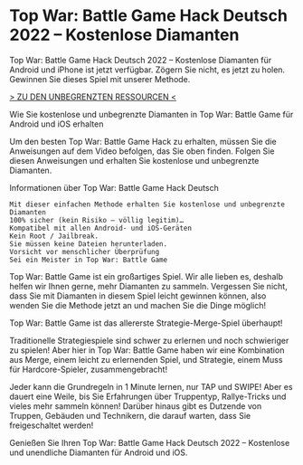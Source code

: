 # Top War: Battle Game Hack Deutsch 2022 – Kostenlose Diamanten
Top War: Battle Game Hack Deutsch 2022 – Kostenlose Diamanten für Android und iPhone ist jetzt verfügbar. Zögern Sie nicht, es jetzt zu holen. Gewinnen Sie dieses Spiel mit unserer Methode.

 
[> ZU DEN UNBEGRENZTEN RESSOURCEN <](https://vipspiele.com/top-war-battle-game-hack-deutsch-kostenlose-diamanten/)

 
Wie Sie kostenlose und unbegrenzte Diamanten in Top War: Battle Game für Android und iOS erhalten

 

Um den besten Top War: Battle Game Hack zu erhalten, müssen Sie die Anweisungen auf dem Video befolgen, das Sie oben finden. Folgen Sie diesen Anweisungen und erhalten Sie kostenlose und unbegrenzte Diamanten.

 
Informationen über Top War: Battle Game Hack Deutsch

    Mit dieser einfachen Methode erhalten Sie kostenlose und unbegrenzte Diamanten
    100% sicher (kein Risiko – völlig legitim)…
    Kompatibel mit allen Android- und iOS-Geräten
    Kein Root / Jailbreak.
    Sie müssen keine Dateien herunterladen.
    Vorsicht vor menschlicher Überprüfung
    Sei ein Meister in Top War: Battle Game

 

Top War: Battle Game ist ein großartiges Spiel. Wir alle lieben es, deshalb helfen wir Ihnen gerne, mehr Diamanten zu sammeln. Vergessen Sie nicht, dass Sie mit Diamanten in diesem Spiel leicht gewinnen können, also wenden Sie die Methode jetzt an und machen Sie die Dinge möglich!

Top War: Battle Game ist das allererste Strategie-Merge-Spiel überhaupt!

Traditionelle Strategiespiele sind schwer zu erlernen und noch schwieriger zu spielen! Aber hier in Top War: Battle Game haben wir eine Kombination aus Merge, einem leicht zu erlernenden Spiel, und Strategie, einem Muss für Hardcore-Spieler, zusammengebracht!

Jeder kann die Grundregeln in 1 Minute lernen, nur TAP und SWIPE! Aber es dauert eine Weile, bis Sie Erfahrungen über Truppentyp, Rallye-Tricks und vieles mehr sammeln können! Darüber hinaus gibt es Dutzende von Truppen, Gebäuden und Technikern, die darauf warten, dass Sie freigeschaltet werden!

 

Genießen Sie Ihren Top War: Battle Game Hack Deutsch 2022 – Kostenlose und unendliche Diamanten für Android und iOS.
